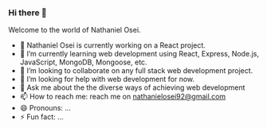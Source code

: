 ### Hi there 👋

Welcome to the world of Nathaniel Osei. 

- 🔭 Nathaniel Osei is currently working on a React project.
- 🌱 I’m currently learning web development using React, Express, Node.js, JavaScript, MongoDB, Mongoose, etc.
- 👯 I’m looking to collaborate on any full stack web development project.
- 🤔 I’m looking for help with web development for now.
- 💬 Ask me about the the diverse ways of achieving web development
- 📫 How to reach me: reach me on nathanielosei92@gmail.com
- 😄 Pronouns: ...
- ⚡ Fun fact: ...

